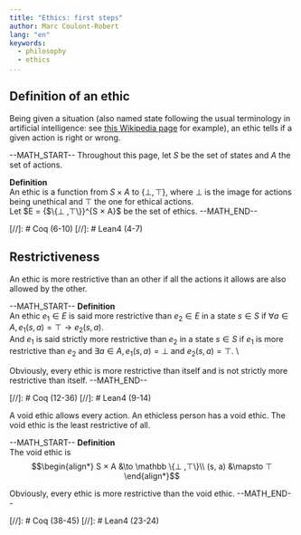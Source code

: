 ```yaml
---
title: "Ethics: first steps"
author: Marc Coulont-Robert
lang: "en"
keywords:
  - philosophy
  - ethics
...
```



## Definition of an ethic

Being given a situation (also named state following the usual terminology in artificial intelligence: see [this Wikipedia page](https://en.wikipedia.org/wiki/Intelligent_agent#Objective_function) for example), an ethic tells if a given action is right or wrong.

--MATH_START--
Throughout this page, let $S$ be the set of states and $A$ the set of actions.

$\mathbf{Definition}$\
An ethic is a function from $S × A$ to $\{⊥ ,⊤\}$, where $⊥$ is the image for actions being unethical and $⊤$ the one for ethical actions. \
Let $E = {$\{⊥ ,⊤\}}^{S × A}$ be the set of ethics.
--MATH_END--

[//]: # Coq (6-10)
[//]: # Lean4 (4-7)


## Restrictiveness

An ethic is more restrictive than an other if all the actions it allows are also allowed by the other.

--MATH_START--
$\mathbf{Definition}$\
An ethic $e_1 \in E$ is said more restrictive than $e_2 \in E$ in a state $s \in S$ if $\forall a \in A, e_1(s, a) = ⊤ \rightarrow e_2(s, a)$. \
And $e_1$ is said strictly more restrictive than $e_2$ in a state $s \in S$ if $e_1$ is more restrictive than $e_2$ and $\exists a \in A, e_1(s, a) = ⊥$ and $e_2(s, a) = ⊤$. \

Obviously, every ethic is more restrictive than itself and is not strictly more restrictive than itself.
--MATH_END--

[//]: # Coq (12-36)
[//]: # Lean4 (9-14)

A void ethic allows every action. An ethicless person has a void ethic. The void ethic is the least restrictive of all.

--MATH_START--
$\mathbf{Definition}$\
The void ethic is
$$\begin{align*}
    S × A &\to \mathbb \{⊥ ,⊤\}\\
    (s, a) &\mapsto ⊤
\end{align*}$$

Obviously, every ethic is more restrictive than the void ethic.
--MATH_END--

[//]: # Coq (38-45)
[//]: # Lean4 (23-24)
